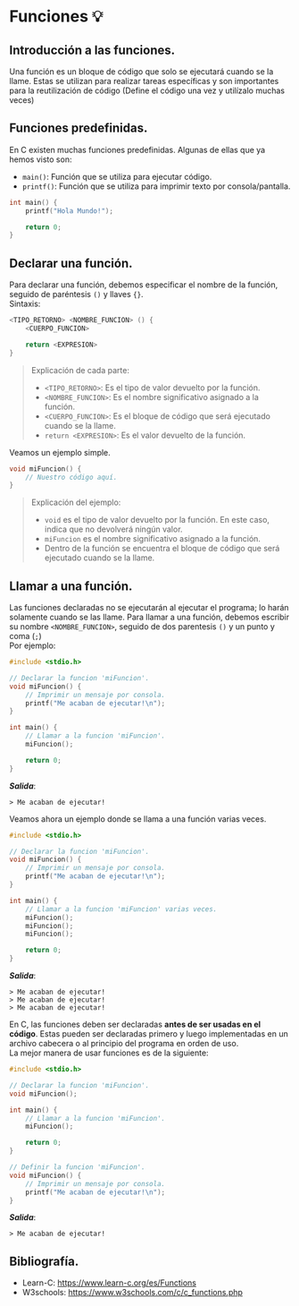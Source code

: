 # Funciones 💡
## Introducción a las funciones.
Una función es un bloque de código que solo se ejecutará cuando se la llame. Estas se utilizan para realizar tareas específicas y son importantes para la reutilización de código (Define el código una vez y utilízalo muchas veces)

## Funciones predefinidas.
En C existen muchas funciones predefinidas. Algunas de ellas que ya hemos visto son:
- `main()`: Función que se utiliza para ejecutar código.
- `printf()`: Función que se utiliza para imprimir texto por consola/pantalla.
```c
int main() {
    printf("Hola Mundo!");

    return 0;
}
```

## Declarar una función.
Para declarar una función, debemos especificar el nombre de la función, seguido de paréntesis `()` y llaves `{}`.<br>
Sintaxis:
```c
<TIPO_RETORNO> <NOMBRE_FUNCION> () {
    <CUERPO_FUNCION>

    return <EXPRESION>
}
```
> Explicación de cada parte:
> - `<TIPO_RETORNO>`: Es el tipo de valor devuelto por la función.
> - `<NOMBRE_FUNCION>`: Es el nombre significativo asignado a la función.
> - `<CUERPO_FUNCION>`: Es el bloque de código que será ejecutado cuando se la llame.
> - `return <EXPRESION>`: Es el valor devuelto de la función. 

Veamos un ejemplo simple.
```c
void miFuncion() {
    // Nuestro código aquí.
}
```
> Explicación del ejemplo:
> - `void` es el tipo de valor devuelto por la función. En este caso, indica que no devolverá ningún valor.
> - `miFuncion` es el nombre significativo asignado a la función.
> - Dentro de la función se encuentra el bloque de código que será ejecutado cuando se la llame.

## Llamar a una función.
Las funciones declaradas no se ejecutarán al ejecutar el programa; lo harán solamente cuando se las llame. Para llamar a una función, debemos escribir su nombre `<NOMBRE_FUNCION>`, seguido de dos parentesis `()` y un punto y coma (`;`)<br>
Por ejemplo:
```c
#include <stdio.h>

// Declarar la funcion 'miFuncion'.
void miFuncion() {
    // Imprimir un mensaje por consola.
    printf("Me acaban de ejecutar!\n");
}

int main() {
    // Llamar a la funcion 'miFuncion'.
    miFuncion();

    return 0;
}
```
***Salida***:
```
> Me acaban de ejecutar!
```

Veamos ahora un ejemplo donde se llama a una función varias veces.
```c
#include <stdio.h>

// Declarar la funcion 'miFuncion'.
void miFuncion() {
    // Imprimir un mensaje por consola.
    printf("Me acaban de ejecutar!\n");
}

int main() {
    // Llamar a la funcion 'miFuncion' varias veces.
    miFuncion();
    miFuncion();
    miFuncion();

    return 0;
}
```
***Salida***:
```
> Me acaban de ejecutar!
> Me acaban de ejecutar!
> Me acaban de ejecutar!
```

En C, las funciones deben ser declaradas **antes de ser usadas en el código**. Estas pueden ser declaradas primero y luego implementadas en un archivo cabecera o al principio del programa en orden de uso.<br>
La mejor manera de usar funciones es de la siguiente:
```c
#include <stdio.h>

// Declarar la funcion 'miFuncion'.
void miFuncion();

int main() {
    // Llamar a la funcion 'miFuncion'.
    miFuncion();

    return 0;
}

// Definir la funcion 'miFuncion'.
void miFuncion() {
    // Imprimir un mensaje por consola.
    printf("Me acaban de ejecutar!\n");
}
```
***Salida***:
```
> Me acaban de ejecutar!
```

## Bibliografía.
- Learn-C: https://www.learn-c.org/es/Functions
- W3schools: https://www.w3schools.com/c/c_functions.php